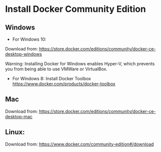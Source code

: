 # Install Docker Community Edition


## Windows

- For Windows 10: 

Download from: https://store.docker.com/editions/community/docker-ce-desktop-windows

Warning: Installing Docker for Windows enables Hyper-V, which prevents you from being able to use VMWare or VirtualBox. 

- For Windows 8: Install Docker Toolbox https://www.docker.com/products/docker-toolbox

## Mac

Download from: https://store.docker.com/editions/community/docker-ce-desktop-mac

## Linux:

Download from: https://www.docker.com/community-edition#/download

